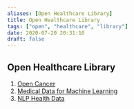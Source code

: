 ```yaml
---
aliases: [Open Healthcare Library]
title: Open Healthcare Library
tags: ["open", "healthcare", "library"]
date: 2020-07-20 20:31:10
draft: false
---
```


## Open Healthcare Library

1. [Open Cancer](https://opencancer.net/)
2. [Medical Data for Machine Learning](https://github.com/beamandrew/medical-data)
3. [NLP Health Data](https://ctakes.apache.org/)
